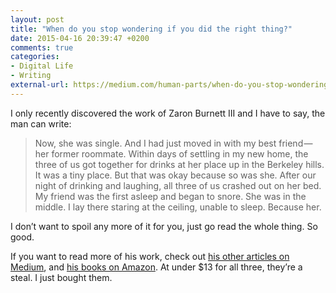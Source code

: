 ```yaml
---
layout: post
title: "When do you stop wondering if you did the right thing?"
date: 2015-04-16 20:39:47 +0200
comments: true
categories: 
- Digital Life
- Writing
external-url: https://medium.com/human-parts/when-do-you-stop-wondering-if-you-did-the-right-thing-2d3911d0f10
---
```


I only recently discovered the work of Zaron Burnett III and I have to say, the man can write:

> Now, she was single. And I had just moved in with my best friend — her former roommate. Within days of settling in my new home, the three of us got together for drinks at her place up in the Berkeley hills. It was a tiny place. But that was okay because so was she. After our night of drinking and laughing, all three of us crashed out on her bed. My friend was the first asleep and began to snore. She was in the middle. I lay there staring at the ceiling, unable to sleep. Because her.

I don’t want to spoil any more of it for you, just go read the whole thing. So good.

If you want to read more of his work, check out [his other articles on Medium](https://medium.com/@zaron3), and [his books on Amazon](http://www.amazon.com/s/?_encoding=UTF8&camp=1789&creative=390957&field-author=Zaron%20Burnett%20III&linkCode=ur2&search-alias=digital-text&sort=relevancerank&tag=analogsens-20&linkId=NO654RBTPITIEV4F). At under $13 for all three, they’re a steal. I just bought them.